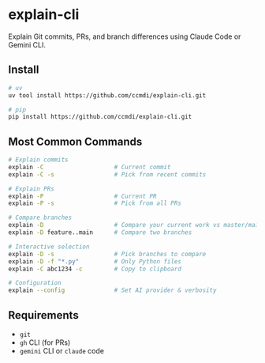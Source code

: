 # explain-cli

Explain Git commits, PRs, and branch differences using Claude Code or Gemini CLI.

## Install

```bash
# uv
uv tool install https://github.com/ccmdi/explain-cli.git

# pip
pip install https://github.com/ccmdi/explain-cli.git
```

## Most Common Commands

```bash
# Explain commits
explain -C                    # Current commit
explain -C -s                 # Pick from recent commits

# Explain PRs  
explain -P                    # Current PR
explain -P -s                 # Pick from all PRs

# Compare branches
explain -D                    # Compare your current work vs master/main
explain -D feature..main      # Compare two branches

# Interactive selection
explain -D -s                 # Pick branches to compare
explain -D -f "*.py"          # Only Python files
explain -C abc1234 -c         # Copy to clipboard

# Configuration
explain --config              # Set AI provider & verbosity
```

## Requirements

- `git`
- `gh` CLI (for PRs)
- `gemini` CLI or `claude` code